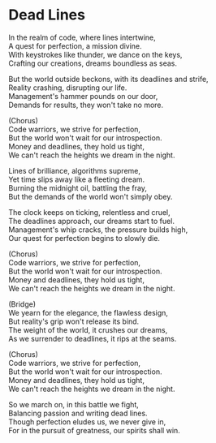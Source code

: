# Dead Lines

In the realm of code, where lines intertwine, <br>
A quest for perfection, a mission divine. <br>
With keystrokes like thunder, we dance on the keys, <br>
Crafting our creations, dreams boundless as seas. <br>

But the world outside beckons, with its deadlines and strife, <br>
Reality crashing, disrupting our life. <br>
Management's hammer pounds on our door, <br>
Demands for results, they won't take no more. <br>

(Chorus) <br>
Code warriors, we strive for perfection, <br>
But the world won't wait for our introspection. <br>
Money and deadlines, they hold us tight, <br>
We can't reach the heights we dream in the night. <br>

Lines of brilliance, algorithms supreme, <br>
Yet time slips away like a fleeting dream. <br>
Burning the midnight oil, battling the fray, <br>
But the demands of the world won't simply obey. <br>

The clock keeps on ticking, relentless and cruel, <br>
The deadlines approach, our dreams start to fuel. <br>
Management's whip cracks, the pressure builds high, <br>
Our quest for perfection begins to slowly die. <br>

(Chorus) <br>
Code warriors, we strive for perfection, <br>
But the world won't wait for our introspection. <br>
Money and deadlines, they hold us tight, <br>
We can't reach the heights we dream in the night. <br>

(Bridge) <br>
We yearn for the elegance, the flawless design, <br>
But reality's grip won't release its bind. <br>
The weight of the world, it crushes our dreams, <br>
As we surrender to deadlines, it rips at the seams. <br>

(Chorus) <br>
Code warriors, we strive for perfection, <br>
But the world won't wait for our introspection. <br>
Money and deadlines, they hold us tight, <br>
We can't reach the heights we dream in the night. <br>

So we march on, in this battle we fight, <br>
Balancing passion and writing dead lines. <br>
Though perfection eludes us, we never give in, <br>
For in the pursuit of greatness, our spirits shall win. <br>
